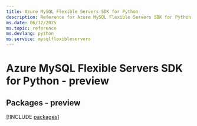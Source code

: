 ```yaml
---
title: Azure MySQL Flexible Servers SDK for Python
description: Reference for Azure MySQL Flexible Servers SDK for Python
ms.date: 06/12/2025
ms.topic: reference
ms.devlang: python
ms.service: mysqlflexibleservers
---
```

# Azure MySQL Flexible Servers SDK for Python - preview
## Packages - preview
[!INCLUDE [packages](mysql-flexible-servers-index.md)]